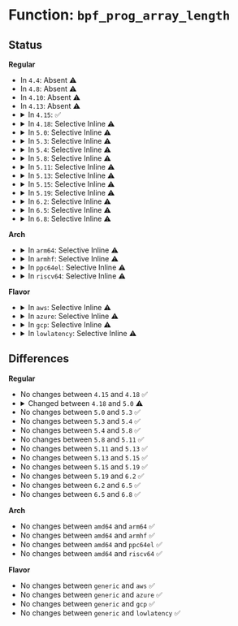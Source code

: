 # Function: <code>bpf_prog_array_length</code>

## Status
<b>Regular</b>
<ul>
<li>
In <code>4.4</code>: Absent ⚠️
</li>
<li>
In <code>4.8</code>: Absent ⚠️
</li>
<li>
In <code>4.10</code>: Absent ⚠️
</li>
<li>
In <code>4.13</code>: Absent ⚠️
</li>
<li>
<details>
<summary>In <code>4.15</code>: ✅</summary>

```c
int bpf_prog_array_length(struct bpf_prog_array *progs);
```

**Collision:** Unique Global

**Inline:** No

**Transformation:** False

**Instances:**

```
In kernel/bpf/core.c (ffffffff8119e050)
Location: kernel/bpf/core.c:1461
Inline: False
Direct callers:
  - kernel/trace/bpf_trace.c:perf_event_attach_bpf_prog
  - kernel/bpf/cgroup.c:__cgroup_bpf_query
```
**Symbols:**

```
ffffffff8119e050-ffffffff8119e095: bpf_prog_array_length (STB_GLOBAL)
```
</details>
</li>
<li>
<details>
<summary>In <code>4.18</code>: Selective Inline ⚠️</summary>

```c
int bpf_prog_array_length(struct bpf_prog_array *progs);
```

**Collision:** Unique Global

**Inline:** Selective

**Transformation:** False

**Instances:**

```
In kernel/bpf/core.c (ffffffff811b2a9d)
Location: kernel/bpf/core.c:1559
Inline: True
Inline callers:
  - kernel/bpf/core.c:bpf_prog_array_copy_info
Direct callers:
  - kernel/trace/bpf_trace.c:perf_event_attach_bpf_prog
  - kernel/bpf/cgroup.c:__cgroup_bpf_query
```
**Symbols:**

```
ffffffff811b2780-ffffffff811b27c5: bpf_prog_array_length (STB_GLOBAL)
```
</details>
</li>
<li>
<details>
<summary>In <code>5.0</code>: Selective Inline ⚠️</summary>

```c
int bpf_prog_array_length(struct bpf_prog_array *array);
```

**Collision:** Unique Global

**Inline:** Selective

**Transformation:** False

**Instances:**

```
In kernel/bpf/core.c (ffffffff811c1619)
Location: kernel/bpf/core.c:1810
Inline: True
Inline callers:
  - kernel/bpf/core.c:bpf_prog_array_copy_info
Direct callers:
  - kernel/trace/bpf_trace.c:perf_event_attach_bpf_prog
  - kernel/bpf/cgroup.c:__cgroup_bpf_query
```
**Symbols:**

```
ffffffff811c12d0-ffffffff811c1315: bpf_prog_array_length (STB_GLOBAL)
```
</details>
</li>
<li>
<details>
<summary>In <code>5.3</code>: Selective Inline ⚠️</summary>

```c
int bpf_prog_array_length(struct bpf_prog_array *array);
```

**Collision:** Unique Global

**Inline:** Selective

**Transformation:** False

**Instances:**

```
In kernel/bpf/core.c (ffffffff811d1d3e)
Location: kernel/bpf/core.c:1804
Inline: True
Inline callers:
  - kernel/bpf/core.c:bpf_prog_array_copy_info
Direct callers:
  - kernel/trace/bpf_trace.c:perf_event_attach_bpf_prog
  - kernel/bpf/cgroup.c:__cgroup_bpf_query
```
**Symbols:**

```
ffffffff811d1a20-ffffffff811d1a59: bpf_prog_array_length (STB_GLOBAL)
```
</details>
</li>
<li>
<details>
<summary>In <code>5.4</code>: Selective Inline ⚠️</summary>

```c
int bpf_prog_array_length(struct bpf_prog_array *array);
```

**Collision:** Unique Global

**Inline:** Selective

**Transformation:** False

**Instances:**

```
In kernel/bpf/core.c (ffffffff811de2de)
Location: kernel/bpf/core.c:1804
Inline: True
Inline callers:
  - kernel/bpf/core.c:bpf_prog_array_copy_info
Direct callers:
  - kernel/trace/bpf_trace.c:perf_event_attach_bpf_prog
  - kernel/bpf/cgroup.c:__cgroup_bpf_query
```
**Symbols:**

```
ffffffff811ddfa0-ffffffff811ddfd9: bpf_prog_array_length (STB_GLOBAL)
```
</details>
</li>
<li>
<details>
<summary>In <code>5.8</code>: Selective Inline ⚠️</summary>

```c
int bpf_prog_array_length(struct bpf_prog_array *array);
```

**Collision:** Unique Global

**Inline:** Selective

**Transformation:** False

**Instances:**

```
In kernel/bpf/core.c (ffffffff811fada4)
Location: kernel/bpf/core.c:1882
Inline: True
Inline callers:
  - kernel/bpf/core.c:bpf_prog_array_copy_info
Direct callers:
  - kernel/trace/bpf_trace.c:perf_event_attach_bpf_prog
  - kernel/bpf/net_namespace.c:netns_bpf_prog_query
  - kernel/bpf/cgroup.c:__cgroup_bpf_query
```
**Symbols:**

```
ffffffff811faa60-ffffffff811faa9a: bpf_prog_array_length (STB_GLOBAL)
```
</details>
</li>
<li>
<details>
<summary>In <code>5.11</code>: Selective Inline ⚠️</summary>

```c
int bpf_prog_array_length(struct bpf_prog_array *array);
```

**Collision:** Unique Global

**Inline:** Selective

**Transformation:** False

**Instances:**

```
In kernel/bpf/core.c (ffffffff811fa094)
Location: kernel/bpf/core.c:1884
Inline: True
Inline callers:
  - kernel/bpf/core.c:bpf_prog_array_copy_info
Direct callers:
  - kernel/trace/bpf_trace.c:perf_event_attach_bpf_prog
  - kernel/bpf/net_namespace.c:netns_bpf_prog_query
  - kernel/bpf/cgroup.c:__cgroup_bpf_query
```
**Symbols:**

```
ffffffff811f9cb0-ffffffff811f9cea: bpf_prog_array_length (STB_GLOBAL)
```
</details>
</li>
<li>
<details>
<summary>In <code>5.13</code>: Selective Inline ⚠️</summary>

```c
int bpf_prog_array_length(struct bpf_prog_array *array);
```

**Collision:** Unique Global

**Inline:** Selective

**Transformation:** False

**Instances:**

```
In kernel/bpf/core.c (ffffffff811fb005)
Location: kernel/bpf/core.c:1980
Inline: True
Inline callers:
  - kernel/bpf/core.c:bpf_prog_array_copy_info
Direct callers:
  - kernel/trace/bpf_trace.c:perf_event_attach_bpf_prog
  - kernel/bpf/net_namespace.c:netns_bpf_prog_query
  - kernel/bpf/cgroup.c:__cgroup_bpf_query
```
**Symbols:**

```
ffffffff811fac20-ffffffff811fac59: bpf_prog_array_length (STB_GLOBAL)
```
</details>
</li>
<li>
<details>
<summary>In <code>5.15</code>: Selective Inline ⚠️</summary>

```c
int bpf_prog_array_length(struct bpf_prog_array *array);
```

**Collision:** Unique Global

**Inline:** Selective

**Transformation:** False

**Instances:**

```
In kernel/bpf/core.c (ffffffff8122c725)
Location: kernel/bpf/core.c:1993
Inline: True
Inline callers:
  - kernel/bpf/core.c:bpf_prog_array_copy_info
Direct callers:
  - kernel/trace/bpf_trace.c:perf_event_attach_bpf_prog
  - kernel/bpf/net_namespace.c:netns_bpf_prog_query
  - kernel/bpf/cgroup.c:__cgroup_bpf_query
```
**Symbols:**

```
ffffffff8122c330-ffffffff8122c369: bpf_prog_array_length (STB_GLOBAL)
```
</details>
</li>
<li>
<details>
<summary>In <code>5.19</code>: Selective Inline ⚠️</summary>

```c
int bpf_prog_array_length(struct bpf_prog_array *array);
```

**Collision:** Unique Global

**Inline:** Selective

**Transformation:** False

**Instances:**

```
In kernel/bpf/core.c (ffffffff8126e3c9)
Location: kernel/bpf/core.c:2279
Inline: True
Inline callers:
  - kernel/bpf/core.c:bpf_prog_array_copy_info
Direct callers:
  - kernel/trace/bpf_trace.c:perf_event_attach_bpf_prog
  - kernel/bpf/net_namespace.c:netns_bpf_prog_query
  - kernel/bpf/cgroup.c:__cgroup_bpf_query
```
**Symbols:**

```
ffffffff8126df60-ffffffff8126dfad: bpf_prog_array_length (STB_GLOBAL)
```
</details>
</li>
<li>
<details>
<summary>In <code>6.2</code>: Selective Inline ⚠️</summary>

```c
int bpf_prog_array_length(struct bpf_prog_array *array);
```

**Collision:** Unique Global

**Inline:** Selective

**Transformation:** False

**Instances:**

```
In kernel/bpf/core.c (ffffffff812c3a29)
Location: kernel/bpf/core.c:2273
Inline: True
Inline callers:
  - kernel/bpf/core.c:bpf_prog_array_copy_info
Direct callers:
  - kernel/trace/bpf_trace.c:perf_event_attach_bpf_prog
  - kernel/bpf/net_namespace.c:netns_bpf_prog_query
  - kernel/bpf/cgroup.c:__cgroup_bpf_query
  - kernel/bpf/cgroup.c:__cgroup_bpf_query
```
**Symbols:**

```
ffffffff812c3550-ffffffff812c359d: bpf_prog_array_length (STB_GLOBAL)
```
</details>
</li>
<li>
<details>
<summary>In <code>6.5</code>: Selective Inline ⚠️</summary>

```c
int bpf_prog_array_length(struct bpf_prog_array *array);
```

**Collision:** Unique Global

**Inline:** Selective

**Transformation:** False

**Instances:**

```
In kernel/bpf/core.c (ffffffff812ea879)
Location: kernel/bpf/core.c:2290
Inline: True
Inline callers:
  - kernel/bpf/core.c:bpf_prog_array_copy_info
Direct callers:
  - kernel/trace/bpf_trace.c:perf_event_attach_bpf_prog
  - kernel/bpf/net_namespace.c:netns_bpf_prog_query
  - kernel/bpf/cgroup.c:__cgroup_bpf_query
  - kernel/bpf/cgroup.c:__cgroup_bpf_query
```
**Symbols:**

```
ffffffff812ea3a0-ffffffff812ea3ed: bpf_prog_array_length (STB_GLOBAL)
```
</details>
</li>
<li>
<details>
<summary>In <code>6.8</code>: Selective Inline ⚠️</summary>

```c
int bpf_prog_array_length(struct bpf_prog_array *array);
```

**Collision:** Unique Global

**Inline:** Selective

**Transformation:** False

**Instances:**

```
In kernel/bpf/core.c (ffffffff81308b89)
Location: kernel/bpf/core.c:2466
Inline: True
Inline callers:
  - kernel/bpf/core.c:bpf_prog_array_copy_info
Direct callers:
  - kernel/trace/bpf_trace.c:perf_event_attach_bpf_prog
  - kernel/bpf/net_namespace.c:netns_bpf_prog_query
  - kernel/bpf/cgroup.c:__cgroup_bpf_query
  - kernel/bpf/cgroup.c:__cgroup_bpf_query
```
**Symbols:**

```
ffffffff813086b0-ffffffff813086fd: bpf_prog_array_length (STB_GLOBAL)
```
</details>
</li>
</ul>
<b>Arch</b>
<ul>
<li>
<details>
<summary>In <code>arm64</code>: Selective Inline ⚠️</summary>

```c
int bpf_prog_array_length(struct bpf_prog_array *array);
```

**Collision:** Unique Global

**Inline:** Selective

**Transformation:** False

**Instances:**

```
In kernel/bpf/core.c (ffff80001025f4fc)
Location: kernel/bpf/core.c:1804
Inline: True
Inline callers:
  - kernel/bpf/core.c:bpf_prog_array_copy_info
Direct callers:
  - kernel/trace/bpf_trace.c:perf_event_attach_bpf_prog
  - kernel/bpf/cgroup.c:__cgroup_bpf_query
```
**Symbols:**

```
ffff80001025efa8-ffff80001025f00c: bpf_prog_array_length (STB_GLOBAL)
```
</details>
</li>
<li>
<details>
<summary>In <code>armhf</code>: Selective Inline ⚠️</summary>

```c
int bpf_prog_array_length(struct bpf_prog_array *array);
```

**Collision:** Unique Global

**Inline:** Selective

**Transformation:** False

**Instances:**

```
In kernel/bpf/core.c (c04928ec)
Location: kernel/bpf/core.c:1804
Inline: True
Inline callers:
  - kernel/bpf/core.c:bpf_prog_array_copy_info
Direct callers:
  - kernel/trace/bpf_trace.c:perf_event_attach_bpf_prog
  - kernel/bpf/cgroup.c:__cgroup_bpf_query
```
**Symbols:**

```
c04924dc-c049252c: bpf_prog_array_length (STB_GLOBAL)
```
</details>
</li>
<li>
<details>
<summary>In <code>ppc64el</code>: Selective Inline ⚠️</summary>

```c
int bpf_prog_array_length(struct bpf_prog_array *array);
```

**Collision:** Unique Global

**Inline:** Selective

**Transformation:** False

**Instances:**

```
In kernel/bpf/core.c (c000000000304498)
Location: kernel/bpf/core.c:1804
Inline: True
Inline callers:
  - kernel/bpf/core.c:bpf_prog_array_copy_info
Direct callers:
  - kernel/trace/bpf_trace.c:perf_event_attach_bpf_prog
  - kernel/bpf/cgroup.c:__cgroup_bpf_query
```
**Symbols:**

```
c000000000303f80-c000000000303fe8: bpf_prog_array_length (STB_GLOBAL)
```
</details>
</li>
<li>
<details>
<summary>In <code>riscv64</code>: Selective Inline ⚠️</summary>

```c
int bpf_prog_array_length(struct bpf_prog_array *array);
```

**Collision:** Unique Global

**Inline:** Selective

**Transformation:** False

**Instances:**

```
In kernel/bpf/core.c (ffffffe00019d408)
Location: kernel/bpf/core.c:1804
Inline: True
Inline callers:
  - kernel/bpf/core.c:bpf_prog_array_copy_info
Direct callers:
  - kernel/bpf/cgroup.c:__cgroup_bpf_query
```
**Symbols:**

```
ffffffe00019d0fe-ffffffe00019d13e: bpf_prog_array_length (STB_GLOBAL)
```
</details>
</li>
</ul>
<b>Flavor</b>
<ul>
<li>
<details>
<summary>In <code>aws</code>: Selective Inline ⚠️</summary>

```c
int bpf_prog_array_length(struct bpf_prog_array *array);
```

**Collision:** Unique Global

**Inline:** Selective

**Transformation:** False

**Instances:**

```
In kernel/bpf/core.c (ffffffff811d68fe)
Location: kernel/bpf/core.c:1804
Inline: True
Inline callers:
  - kernel/bpf/core.c:bpf_prog_array_copy_info
Direct callers:
  - kernel/trace/bpf_trace.c:perf_event_attach_bpf_prog
  - kernel/bpf/cgroup.c:__cgroup_bpf_query
```
**Symbols:**

```
ffffffff811d65c0-ffffffff811d65f9: bpf_prog_array_length (STB_GLOBAL)
```
</details>
</li>
<li>
<details>
<summary>In <code>azure</code>: Selective Inline ⚠️</summary>

```c
int bpf_prog_array_length(struct bpf_prog_array *array);
```

**Collision:** Unique Global

**Inline:** Selective

**Transformation:** False

**Instances:**

```
In kernel/bpf/core.c (ffffffff811c96be)
Location: kernel/bpf/core.c:1804
Inline: True
Inline callers:
  - kernel/bpf/core.c:bpf_prog_array_copy_info
Direct callers:
  - kernel/trace/bpf_trace.c:perf_event_attach_bpf_prog
  - kernel/bpf/cgroup.c:__cgroup_bpf_query
```
**Symbols:**

```
ffffffff811c9380-ffffffff811c93b9: bpf_prog_array_length (STB_GLOBAL)
```
</details>
</li>
<li>
<details>
<summary>In <code>gcp</code>: Selective Inline ⚠️</summary>

```c
int bpf_prog_array_length(struct bpf_prog_array *array);
```

**Collision:** Unique Global

**Inline:** Selective

**Transformation:** False

**Instances:**

```
In kernel/bpf/core.c (ffffffff811d46ce)
Location: kernel/bpf/core.c:1804
Inline: True
Inline callers:
  - kernel/bpf/core.c:bpf_prog_array_copy_info
Direct callers:
  - kernel/trace/bpf_trace.c:perf_event_attach_bpf_prog
  - kernel/bpf/cgroup.c:__cgroup_bpf_query
```
**Symbols:**

```
ffffffff811d4390-ffffffff811d43c9: bpf_prog_array_length (STB_GLOBAL)
```
</details>
</li>
<li>
<details>
<summary>In <code>lowlatency</code>: Selective Inline ⚠️</summary>

```c
int bpf_prog_array_length(struct bpf_prog_array *array);
```

**Collision:** Unique Global

**Inline:** Selective

**Transformation:** False

**Instances:**

```
In kernel/bpf/core.c (ffffffff811e29ee)
Location: kernel/bpf/core.c:1804
Inline: True
Inline callers:
  - kernel/bpf/core.c:bpf_prog_array_copy_info
Direct callers:
  - kernel/trace/bpf_trace.c:perf_event_attach_bpf_prog
  - kernel/bpf/cgroup.c:__cgroup_bpf_query
```
**Symbols:**

```
ffffffff811e26b0-ffffffff811e26e9: bpf_prog_array_length (STB_GLOBAL)
```
</details>
</li>
</ul>

## Differences
<b>Regular</b>
<ul>
<li>
No changes between <code>4.15</code> and <code>4.18</code> ✅
</li>
<li>
<details>
<summary>Changed between <code>4.18</code> and <code>5.0</code> ⚠️</summary>
<ul>
<li>
<b>Param added. </b>
<code>struct bpf_prog_array *array</code>
</li>
<li>
<b>Param removed. </b>
<code>struct bpf_prog_array *progs</code>
</li>
</ul>
</details>
</li>
<li>
No changes between <code>5.0</code> and <code>5.3</code> ✅
</li>
<li>
No changes between <code>5.3</code> and <code>5.4</code> ✅
</li>
<li>
No changes between <code>5.4</code> and <code>5.8</code> ✅
</li>
<li>
No changes between <code>5.8</code> and <code>5.11</code> ✅
</li>
<li>
No changes between <code>5.11</code> and <code>5.13</code> ✅
</li>
<li>
No changes between <code>5.13</code> and <code>5.15</code> ✅
</li>
<li>
No changes between <code>5.15</code> and <code>5.19</code> ✅
</li>
<li>
No changes between <code>5.19</code> and <code>6.2</code> ✅
</li>
<li>
No changes between <code>6.2</code> and <code>6.5</code> ✅
</li>
<li>
No changes between <code>6.5</code> and <code>6.8</code> ✅
</li>
</ul>
<b>Arch</b>
<ul>
<li>
No changes between <code>amd64</code> and <code>arm64</code> ✅
</li>
<li>
No changes between <code>amd64</code> and <code>armhf</code> ✅
</li>
<li>
No changes between <code>amd64</code> and <code>ppc64el</code> ✅
</li>
<li>
No changes between <code>amd64</code> and <code>riscv64</code> ✅
</li>
</ul>
<b>Flavor</b>
<ul>
<li>
No changes between <code>generic</code> and <code>aws</code> ✅
</li>
<li>
No changes between <code>generic</code> and <code>azure</code> ✅
</li>
<li>
No changes between <code>generic</code> and <code>gcp</code> ✅
</li>
<li>
No changes between <code>generic</code> and <code>lowlatency</code> ✅
</li>
</ul>

